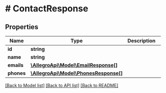 # # ContactResponse

## Properties

Name | Type | Description | Notes
------------ | ------------- | ------------- | -------------
**id** | **string** |  | [optional]
**name** | **string** |  | [optional]
**emails** | [**\AllegroApi\Model\EmailResponse[]**](EmailResponse.md) |  | [optional]
**phones** | [**\AllegroApi\Model\PhonesResponse[]**](PhonesResponse.md) |  | [optional]

[[Back to Model list]](../../README.md#models) [[Back to API list]](../../README.md#endpoints) [[Back to README]](../../README.md)
